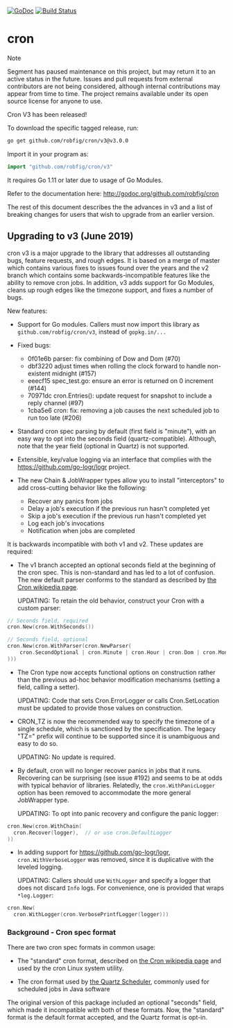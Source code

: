 [![GoDoc](http://godoc.org/github.com/robfig/cron?status.png)](http://godoc.org/github.com/robfig/cron)
[![Build Status](https://travis-ci.org/robfig/cron.svg?branch=master)](https://travis-ci.org/robfig/cron)

# cron

> [!NOTE]
> Segment has paused maintenance on this project, but may return it to an active status in the future. Issues and pull requests from external contributors are not being considered, although internal contributions may appear from time to time. The project remains available under its open source license for anyone to use.

Cron V3 has been released!

To download the specific tagged release, run:
```bash
go get github.com/robfig/cron/v3@v3.0.0
```
Import it in your program as:
```go
import "github.com/robfig/cron/v3"
```
It requires Go 1.11 or later due to usage of Go Modules.

Refer to the documentation here:
http://godoc.org/github.com/robfig/cron

The rest of this document describes the the advances in v3 and a list of
breaking changes for users that wish to upgrade from an earlier version.

## Upgrading to v3 (June 2019)

cron v3 is a major upgrade to the library that addresses all outstanding bugs,
feature requests, and rough edges. It is based on a merge of master which
contains various fixes to issues found over the years and the v2 branch which
contains some backwards-incompatible features like the ability to remove cron
jobs. In addition, v3 adds support for Go Modules, cleans up rough edges like
the timezone support, and fixes a number of bugs.

New features:

- Support for Go modules. Callers must now import this library as
  `github.com/robfig/cron/v3`, instead of `gopkg.in/...`

- Fixed bugs:
  - 0f01e6b parser: fix combining of Dow and Dom (#70)
  - dbf3220 adjust times when rolling the clock forward to handle non-existent midnight (#157)
  - eeecf15 spec_test.go: ensure an error is returned on 0 increment (#144)
  - 70971dc cron.Entries(): update request for snapshot to include a reply channel (#97)
  - 1cba5e6 cron: fix: removing a job causes the next scheduled job to run too late (#206)

- Standard cron spec parsing by default (first field is "minute"), with an easy
  way to opt into the seconds field (quartz-compatible). Although, note that the
  year field (optional in Quartz) is not supported.

- Extensible, key/value logging via an interface that complies with
  the https://github.com/go-logr/logr project.

- The new Chain & JobWrapper types allow you to install "interceptors" to add
  cross-cutting behavior like the following:
  - Recover any panics from jobs
  - Delay a job's execution if the previous run hasn't completed yet
  - Skip a job's execution if the previous run hasn't completed yet
  - Log each job's invocations
  - Notification when jobs are completed

It is backwards incompatible with both v1 and v2. These updates are required:

- The v1 branch accepted an optional seconds field at the beginning of the cron
  spec. This is non-standard and has led to a lot of confusion. The new default
  parser conforms to the standard as described by [the Cron wikipedia page].

  UPDATING: To retain the old behavior, construct your Cron with a custom
  parser:
```go
// Seconds field, required
cron.New(cron.WithSeconds())

// Seconds field, optional
cron.New(cron.WithParser(cron.NewParser(
	cron.SecondOptional | cron.Minute | cron.Hour | cron.Dom | cron.Month | cron.Dow | cron.Descriptor,
)))
```
- The Cron type now accepts functional options on construction rather than the
  previous ad-hoc behavior modification mechanisms (setting a field, calling a setter).

  UPDATING: Code that sets Cron.ErrorLogger or calls Cron.SetLocation must be
  updated to provide those values on construction.

- CRON_TZ is now the recommended way to specify the timezone of a single
  schedule, which is sanctioned by the specification. The legacy "TZ=" prefix
  will continue to be supported since it is unambiguous and easy to do so.

  UPDATING: No update is required.

- By default, cron will no longer recover panics in jobs that it runs.
  Recovering can be surprising (see issue #192) and seems to be at odds with
  typical behavior of libraries. Relatedly, the `cron.WithPanicLogger` option
  has been removed to accommodate the more general JobWrapper type.

  UPDATING: To opt into panic recovery and configure the panic logger:
```go
cron.New(cron.WithChain(
  cron.Recover(logger),  // or use cron.DefaultLogger
))
```
- In adding support for https://github.com/go-logr/logr, `cron.WithVerboseLogger` was
  removed, since it is duplicative with the leveled logging.

  UPDATING: Callers should use `WithLogger` and specify a logger that does not
  discard `Info` logs. For convenience, one is provided that wraps `*log.Logger`:
```go
cron.New(
  cron.WithLogger(cron.VerbosePrintfLogger(logger)))
```

### Background - Cron spec format

There are two cron spec formats in common usage:

- The "standard" cron format, described on [the Cron wikipedia page] and used by
  the cron Linux system utility.

- The cron format used by [the Quartz Scheduler], commonly used for scheduled
  jobs in Java software

[the Cron wikipedia page]: https://en.wikipedia.org/wiki/Cron
[the Quartz Scheduler]: http://www.quartz-scheduler.org/documentation/quartz-2.3.0/tutorials/tutorial-lesson-06.html

The original version of this package included an optional "seconds" field, which
made it incompatible with both of these formats. Now, the "standard" format is
the default format accepted, and the Quartz format is opt-in.

